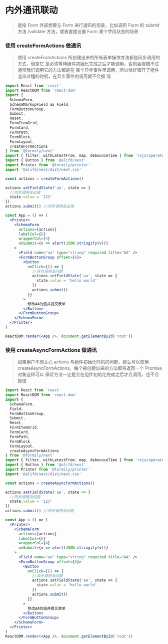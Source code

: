 # 内外通讯联动

> 是指 Form 外部想要与 Form 进行通讯的场景，比如调用 Form 的 submit 方法
> /validate 方法，或者直接设置 Form 某个字段状态的场景

### 使用 createFormActions 做通讯

> 使用 createFormActions 所创建出来的所有表单操作方法都是同步调用的方式，但是它
> 是必须等待组件初始化完成之后才能调用，否则会报错不过通常我们调用它的方法都是在
> 某个异步事件里调用，所以恰好错开了组件渲染过程的时机，在异步事件内调用就不会报
> 错

```jsx
import React from 'react'
import ReactDOM from 'react-dom'
import {
  SchemaForm,
  SchemaMarkupField as Field,
  FormButtonGroup,
  Submit,
  Reset,
  FormItemGrid,
  FormCard,
  FormPath,
  FormBlock,
  FormLayout,
  createFormActions
} from '@formily/next'
import { filter, withLatestFrom, map, debounceTime } from 'rxjs/operators'
import { Button } from '@alifd/next'
import Printer from '@formily/printer'
import '@alifd/next/dist/next.css'

const actions = createFormActions()

actions.setFieldState('aa', state => {
  //同步调用会出错
  state.value = '123'
})
actions.submit() //同步调用会出错

const App = () => (
  <Printer>
    <SchemaForm
      actions={actions}
      labelCol={6}
      wrapperCol={4}
      onSubmit={v => alert(JSON.stringify(v))}
    >
      <Field name="aa" type="string" required title="AA" />
      <FormButtonGroup offset={6}>
        <Button
          onClick={() => {
            //异步调用没问题
            actions.setFieldState('aa', state => {
              state.value = 'hello world'
            })
            actions.submit()
          }}
        >
          修改AA的值并提交表单
        </Button>
      </FormButtonGroup>
    </SchemaForm>
  </Printer>
)

ReactDOM.render(<App />, document.getElementById('root'))
```

### 使用 createAsyncFormActions 做通讯

> 如果用户不想关心 actions 与组件初始化时机的问题，那么可以使用
> createAsyncFormActions，每个被创建出来的方法都将返回一个 Promise 对象这样可以
> 保证方法一定是会在组件初始化完成之后才会调用，也不会报错

```jsx
import React from 'react'
import ReactDOM from 'react-dom'
import {
  SchemaForm,
  Field,
  FormButtonGroup,
  Submit,
  Reset,
  FormItemGrid,
  FormCard,
  FormPath,
  FormBlock,
  FormLayout,
  createAsyncFormActions
} from '@formily/next'
import { filter, withLatestFrom, map, debounceTime } from 'rxjs/operators'
import { Button } from '@alifd/next'
import Printer from '@formily/printer'
import '@alifd/next/dist/next.css'

const actions = createAsyncFormActions()

actions.setFieldState('aa', state => {
  //同步调用没问题
  state.value = '123'
})
actions.submit() //同步调用没问题

const App = () => (
  <Printer>
    <SchemaForm
      actions={actions}
      labelCol={6}
      wrapperCol={4}
      onSubmit={v => alert(JSON.stringify(v))}
    >
      <Field name="aa" type="string" required title="AA" />
      <FormButtonGroup offset={6}>
        <Button
          onClick={() => {
            //异步调用没问题
            actions.setFieldState('aa', state => {
              state.value = 'hello world'
            })
            actions.submit()
          }}
        >
          修改AA的值并提交表单
        </Button>
      </FormButtonGroup>
    </SchemaForm>
  </Printer>
)
ReactDOM.render(<App />, document.getElementById('root'))
```
